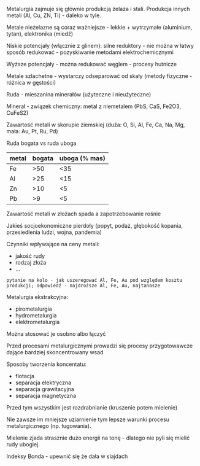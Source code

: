 Metalurgia zajmuje się głównie produkcją żelaza i stali. Produkcja innych metali (Al, Cu, ZN, Ti) - daleko w tyle.

Metale nieżelazne są coraz ważniejsze - lekkie + wytrzymałe (aluminium, tytan), elektronika (miedź)

Niskie potencjały (włącznie z glinem): silne reduktory - nie można w łatwy sposób redukować - pozyskiwanie metodami elektrochemicznymi

Wyższe potencjały - można redukować węglem - procesy hutnicze

Metale szlachetne - wystarczy odseparować od skały (metody fizyczne - różnica w gęstości)

Ruda - mieszanina minerałów (użyteczne i nieużyteczne)

Minerał - związek chemiczny: metal z niemetalem (PbS, CaS, Fe2O3, CuFeS2)

Zawartość metali w skorupie ziemskiej (duża: O, Si, Al, Fe, Ca, Na, Mg, mała: Au, Pt, Ru, Pd)

Ruda bogata vs ruda uboga

|metal| bogata| uboga (% mas)|
|-|-|-|
|Fe| >50| <35|
|Al| >25|<15|
|Zn| >10| <5|
|Pb| >9|<5|

Zawartość metali w złożach spada a zapotrzebowanie rośnie

Jakieś socjoekonomiczne pierdoły (popyt, podaż, głębokość kopania, przesiedlenia ludzi, wojna, pandemia)

Czynniki wpływające na ceny metali:

- jakość rudy
- rodzaj złoża
- ...

`pytanie na kolo - jak uszeregować Al, Fe, Au pod względem kosztu produkcji; odpowiedź - najdroższe Al, Fe, Au, najtańasze`


Metalurgia ekstrakcyjna:

- pirometalurgia
- hydrometalurgia
- elektrometalurgia

Można stosować je osobno albo łączyć

Przed procesami metalurgicznymi prowadzi się procesy przygotowawcze dające bardziej skoncentrowany wsad

Sposoby tworzenia koncentatu:

- flotacja
- separacja elektryczna
- separacja grawitacyjna
- separacja magnetyczna

Przed tym wszystkim jest rozdrabnianie (kruszenie potem mielenie)

Nie zawsze im mniejsze uziarnienie tym lepsze warunki procesu metalurgicznego (np. ługowania).

Mielenie zjada strasznie dużo energii na tonę - dlatego nie pyli się mielić rudy ubogiej.

Indeksy Bonda - upewnić się że dała w slajdach

